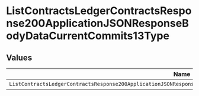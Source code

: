 # ListContractsLedgerContractsResponse200ApplicationJSONResponseBodyDataCurrentCommits13Type


## Values

| Name                                                                                                                 | Value                                                                                                                |
| -------------------------------------------------------------------------------------------------------------------- | -------------------------------------------------------------------------------------------------------------------- |
| `ListContractsLedgerContractsResponse200ApplicationJSONResponseBodyDataCurrentCommits13TypePostpaidCommitExpiration` | POSTPAID_COMMIT_EXPIRATION                                                                                           |